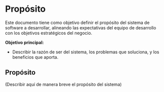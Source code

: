 # Propósito

Este documento tiene como objetivo definir el propósito del sistema de software a desarrollar, alineando las expectativas del equipo de desarrollo con los objetivos estratégicos del negocio. 

**Objetivo principal:**
- Describir la razón de ser del sistema, los problemas que soluciona, y los beneficios que aporta.

## Propósito
(Describir aquí de manera breve el propósito del sistema)
